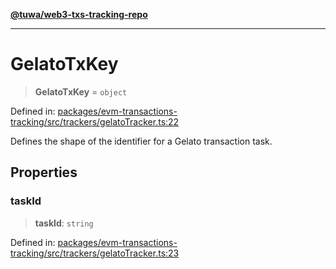 [**@tuwa/web3-txs-tracking-repo**](../../../README.md)

***

# GelatoTxKey

> **GelatoTxKey** = `object`

Defined in: [packages/evm-transactions-tracking/src/trackers/gelatoTracker.ts:22](https://github.com/TuwaIO/web3-transactions-tracking/blob/4213bf7834a513b30af4118488533895caa3d00a/packages/evm-transactions-tracking/src/trackers/gelatoTracker.ts#L22)

Defines the shape of the identifier for a Gelato transaction task.

## Properties

### taskId

> **taskId**: `string`

Defined in: [packages/evm-transactions-tracking/src/trackers/gelatoTracker.ts:23](https://github.com/TuwaIO/web3-transactions-tracking/blob/4213bf7834a513b30af4118488533895caa3d00a/packages/evm-transactions-tracking/src/trackers/gelatoTracker.ts#L23)
